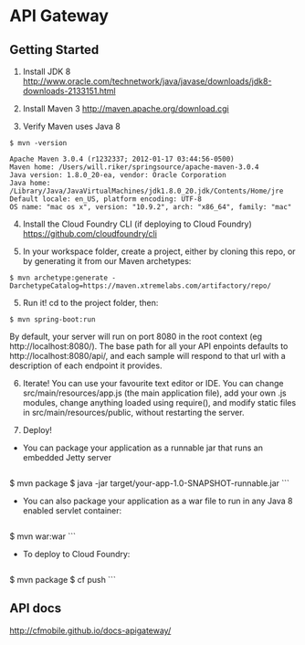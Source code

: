 # API Gateway

## Getting Started
1. Install JDK 8
http://www.oracle.com/technetwork/java/javase/downloads/jdk8-downloads-2133151.html

2. Install Maven 3 
http://maven.apache.org/download.cgi 

3. Verify Maven uses Java 8
  ```
$ mvn -version
  ```
  ```
Apache Maven 3.0.4 (r1232337; 2012-01-17 03:44:56-0500)
Maven home: /Users/will.riker/springsource/apache-maven-3.0.4
Java version: 1.8.0_20-ea, vendor: Oracle Corporation
Java home: /Library/Java/JavaVirtualMachines/jdk1.8.0_20.jdk/Contents/Home/jre
Default locale: en_US, platform encoding: UTF-8
OS name: "mac os x", version: "10.9.2", arch: "x86_64", family: "mac"
  ```

4. Install the Cloud Foundry CLI (if deploying to Cloud Foundry)
https://github.com/cloudfoundry/cli

4. In your workspace folder, create a project, either by cloning this repo, or by generating it from our Maven archetypes:
  ```
$ mvn archetype:generate -DarchetypeCatalog=https://maven.xtremelabs.com/artifactory/repo/ 
  ```

5. Run it! cd to the project folder, then:
  ``` 
$ mvn spring-boot:run
  ```
  By default, your server will run on port 8080 in the root context (eg http://localhost:8080/). The base path for all your API enpoints defaults to http://localhost:8080/api/, and each sample will respond to that url with a description of each endpoint it provides.

6. Iterate! You can use your favourite text editor or IDE. You can change src/main/resources/app.js (the main application file), add your own .js modules, change anything loaded using require(), and modify static files in src/main/resources/public, without restarting the server.

7. Deploy!

  * You can package your application as a runnable jar that runs an embedded Jetty server
    
    ```
$ mvn package
$ java -jar target/your-app-1.0-SNAPSHOT-runnable.jar
    ```
  * You can also package your application as a war file to run in any Java 8 enabled servlet container:
    
    ```
$ mvn war:war
    ```
  * To deploy to Cloud Foundry:
    
    ```
$ mvn package
$ cf push
    ```
## API docs
http://cfmobile.github.io/docs-apigateway/
